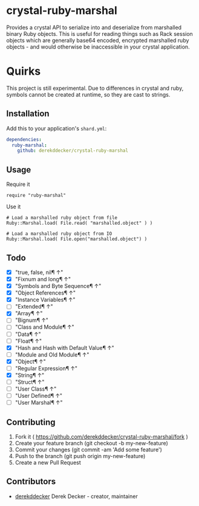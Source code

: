 # crystal-ruby-marshal

Provides a crystal API to serialize into and deserialize from marshalled binary 
Ruby objects. This is useful for reading things such as Rack session objects which 
are generally base64 encoded, encrypted marshalled ruby objects - and would otherwise
be inaccessible in your crystal application. 

# Quirks
This project is still experimental. Due to differences in crystal and ruby, symbols 
cannot be created at runtime, so they are cast to strings.

## Installation

Add this to your application's `shard.yml`:

```yaml
dependencies:
  ruby-marshal:
    github: derekddecker/crystal-ruby-marshal
```

## Usage

Require it
```crystal
require "ruby-marshal"
```

Use it
```crystal
# Load a marshalled ruby object from file
Ruby::Marshal.load( File.read( "marshalled.object" ) )

# Load a marshalled ruby object from IO
Ruby::Marshal.load( File.open("marshalled.object") )
```

## Todo
 - [x] "true, false, nil¶ ↑"
 - [x] "Fixnum and long¶ ↑"
 - [x] "Symbols and Byte Sequence¶ ↑"
 - [x] "Object References¶ ↑"
 - [x] "Instance Variables¶ ↑"
 - [ ] "Extended¶ ↑"
 - [x] "Array¶ ↑"
 - [ ] "Bignum¶ ↑"
 - [ ] "Class and Module¶ ↑"
 - [ ] "Data¶ ↑"
 - [ ] "Float¶ ↑"
 - [x] "Hash and Hash with Default Value¶ ↑"
 - [ ] "Module and Old Module¶ ↑"
 - [x] "Object¶ ↑" 
 - [ ] "Regular Expression¶ ↑"
 - [x] "String¶ ↑"
 - [ ] "Struct¶ ↑"
 - [ ] "User Class¶ ↑"
 - [ ] "User Defined¶ ↑"
 - [ ] "User Marshal¶ ↑"

## Contributing

1. Fork it ( https://github.com/derekddecker/crystal-ruby-marshal/fork )
2. Create your feature branch (git checkout -b my-new-feature)
3. Commit your changes (git commit -am 'Add some feature')
4. Push to the branch (git push origin my-new-feature)
5. Create a new Pull Request

## Contributors

- [derekddecker](https://github.com/derekddecker) Derek Decker - creator, maintainer
